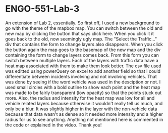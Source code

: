 # ENGO-551-Lab-3
An extension of Lab 2, essentially.
So first off, I used a new background to go with the theme of the mapbox map. You can switch between the old and new map by clicking the button that says click here. When you click it it goes back to the old, now seemingly ugly map. The "Select the Traffic..." div that contains the form to change layers also disappears. When you click the button again the map goes to the basemap of the new map and the div containing the form to change layers comes back. From this form you can switch between multiple layers. Each of the layers with traffic data have a heat map associated with them to make them look better.
The csv file used was editted using powerQuery on excel to add another field so that I could differentiate between incidents involving and not involving vehicles. That was done by seeing if the word vehicle was used in the desciption or not. I used small circles with a bold outline to show each point and the heat map was made to be fairly transparent (low opacity) so that the points stuck out more. Also, the radius and intensity for the heat map was low for all and vehicle related layers because otherwise it wouldn't really tell us much, and only be a blur. It was slightly higher in the layer with the non-vehicle data because that data wasn't as dense so it needed more intensity and a higher radius for us to see anything. Anything not mentioned here is commented in the code or explained in the video. Thank you!
